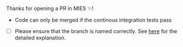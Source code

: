 Thanks for opening a PR in MIES :sparkles:!

- Code can only be merged if the continous integration tests pass
- [ ] Please ensure that the branch is named correctly. See
  [here](https://alleninstitute.github.io/MIES/developers.html#branch-naming-scheme) for the detailed explanation.
